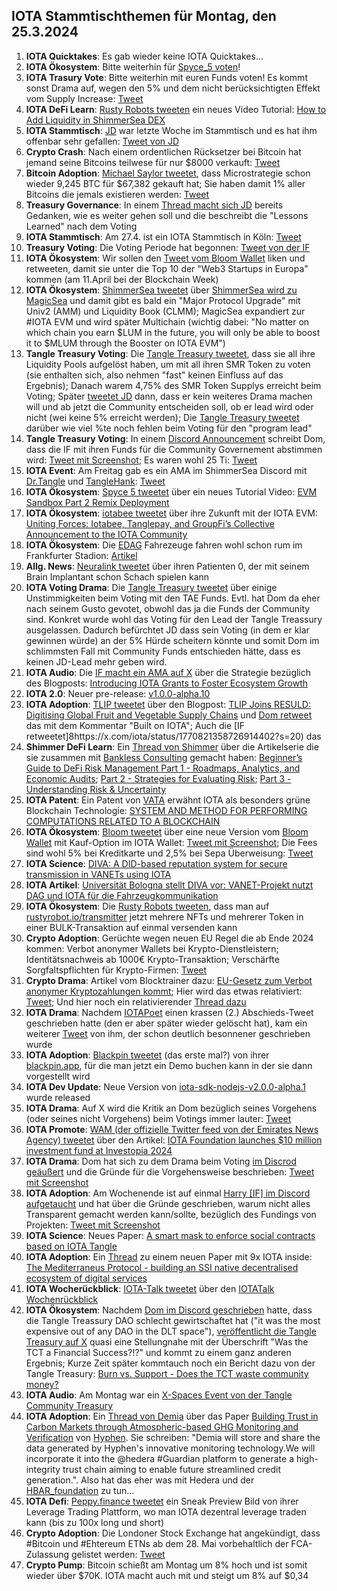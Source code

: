 ## IOTA Stammtischthemen für Montag, den 25.3.2024

1. **IOTA Quicktakes**: Es gab wieder keine IOTA Quicktakes...
2. **IOTA Ökosystem**: Bitte weiterhin für [Spyce_5 voten](https://x.com/SPYCE_5/status/1769698564161048634?s=20)!
3. **IOTA Trasury Vote**: Bitte weiterhin mit euren Funds voten! Es kommt sonst Drama auf, wegen den 5% und dem nicht berücksichtigten Effekt vom Supply Increase: [Tweet](https://x.com/TangleTreasury/status/1770061348031930853?s=20)
4. **IOTA DeFi Learn**: [Rusty Robots tweeten](https://x.com/RustyRobotCC/status/1770017474060181606?s=20) ein neues Video Tutorial: [How to Add Liquidity in ShimmerSea DEX](https://www.youtube.com/watch?v=6V2lLHfyH74&t=1s)
5. **IOTA Stammtisch**: [JD](https://twitter.com/Deep_Sea_Iotan) war letzte Woche im Stammtisch und es hat ihm offenbar sehr gefallen: [Tweet von JD](https://x.com/Deep_Sea_Iotan/status/1769924014535823657?s=20)
6. **Crypto Crash**: Nach einem ordentlichen Rücksetzer bei Bitcoin hat jemand seine Bitcoins teilwese für nur $8000 verkauft: [Tweet](https://x.com/Ashcryptoreal/status/1769927827875406232?s=20)
7. **Bitcoin Adoption**: [Michael Saylor tweetet](https://x.com/saylor/status/1770061111146033385?s=20), dass Microstrategie schon wieder 9,245 BTC für $67,382 gekauft hat; Sie haben damit 1% aller Bitcoins die jemals existieren werden: [Tweet](https://x.com/BTC_Archive/status/1770066351513653665?s=20)
8. **Treasury Governance**: In einem [Thread macht sich JD](https://x.com/Deep_Sea_Iotan/status/1770079971790184469?s=20) bereits Gedanken, wie es weiter gehen soll und die beschreibt die "Lessons Learned" nach dem Voting
9. **IOTA Stammtisch**: Am 27.4. ist ein IOTA Stammtisch in Köln: [Tweet](https://x.com/sciascma/status/1770073951923839049?s=20)
10. **Treasury Voting**: Die Voting Periode hat begonnen: [Tweet von der IF](https://x.com/iota/status/1770087838597423494?s=20)
11. **IOTA Ökosystem**: Wir sollen den [Tweet vom Bloom Wallet](https://x.com/bloomwalletio/status/1770093317667070311?s=20) liken und retweeten, damit sie unter die Top 10 der "Web3 Startups in Europa" kommen (am 11.April bei der Blockchain Week)
12. **IOTA Ökosystem**: [ShimmerSea tweetet](https://x.com/ShimmerSeaDEX/status/1770339862287094223?s=20) über [ShimmerSea wird zu MagicSea](https://medium.com/@shimmerseadefi/magicsea-42cdbf2d86db) und damit gibt es bald ein "Major Protocol Upgrade" mit Univ2 (AMM) und Liquidity Book (CLMM); MagicSea expandiert zur #IOTA EVM und wird später Multichain (wichtig dabei: "No matter on which chain you earn $LUM in the future, you will only be able to boost it to $MLUM through the Booster on IOTA EVM")
13. **Tangle Treasury Voting**: Die [Tangle Treasury tweetet](https://x.com/TangleTreasury/status/1770319059403313551?s=20), dass sie all ihre Liquidity Pools aufgelöst haben, um mit all ihren SMR Token zu voten (sie enthalten sich, also nehmen "fast" keinen Einfluss auf das Ergebnis); Danach warem 4,75% des SMR Token Supplys erreicht beim Voting; Später [tweetet JD](https://x.com/Deep_Sea_Iotan/status/1770818500296114438?s=20) dann, dass er kein weiteres Drama machen will und ab jetzt die Community entscheiden soll, ob er lead wird oder nicht (wei keine 5% erreicht werden); Die [Tangle Treasury tweetet](https://x.com/TangleTreasury/status/1770819360459800732?s=20) darüber wie viel %te noch fehlen beim Voting für den "program lead"
14. **Tangle Treasury Voting**: In einem [Discord Announcement](https://discord.com/channels/397872799483428865/398069502060789761/1219917062424625253) schreibt Dom, dass die IF mit ihren Funds für die Community Governement abstimmen wird: [Tweet mit Screenshot](https://x.com/IotaPoet/status/1770363562579431876?s=20); Es waren wohl 25 Ti: [Tweet](https://x.com/IotaPoet/status/1770376744870044109?s=20)
15. **IOTA Event**: Am Freitag gab es ein AMA im ShimmerSea Discord mit [Dr.Tangle](https://twitter.com/dr_tangle) und [TangleHank](https://twitter.com/TangleHank): [Tweet](https://x.com/Vrom14286662/status/1770468731921043825?s=20)
16. **IOTA Ökosystem**: [Spyce 5 tweetet](https://x.com/SPYCE_5/status/1770455768208175608?s=20) über ein neues Tutorial Video: [EVM Sandbox Part 2 Remix Deployment](https://www.youtube.com/watch?v=BwSB8pEREQE)
17. **IOTA Ökosystem**: [iotabee tweetet](https://x.com/iotabee/status/1770466860263240064?s=20) über ihre Zukunft mit der IOTA EVM: [Uniting Forces: Iotabee, Tanglepay, and GroupFi’s Collective Announcement to the IOTA Community](https://medium.com/@iotabee/uniting-forces-iotabee-tanglepay-and-groupfis-collective-announcement-to-the-iota-community-4f2ff5d29016)
18. **IOTA Ökosystem**: Die [EDAG](https://twitter.com/EDAGGroup) Fahrezeuge fahren wohl schon rum im Frankfurter Stadion: [Artikel](https://www.ffh.de/nachrichten/hessen/rhein-main/395680-deutsche-bank-park-autonome-autos-am-stadion-von-eintracht-frankfurt.html)
19. **Allg. News**: [Neuralink tweetet](https://x.com/neuralink/status/1770563939413496146?s=20) über ihren Patienten 0, der mit seinem Brain Implantant schon Schach spielen kann
20. **IOTA Voting Drama**: Die [Tangle Treasury tweetet](https://x.com/TangleTreasury/status/1770539252071252457?s=20) über einige Unstimmigkeiten beim Voting mit den TAE Funds. Evtl. hat Dom da eher nach seinem Gusto gevotet, obwohl das ja die Funds der Community sind. Konkret wurde wohl das Voting für den Lead der Tangle Treassury ausgelassen. Dadurch befürchtet JD dass sein Voting (in dem er klar gewinnen würde) an der 5% Hürde scheitern könnte und somit Dom im schlimmsten Fall mit Community Funds entschieden hätte, dass es keinen JD-Lead mehr geben wird. 
21. **IOTA Audio**: Die [IF macht ein AMA auf X](https://x.com/iota/status/1770495519653036370?s=20) über die Strategie bezüglich des Blogposts: [Introducing IOTA Grants to Foster Ecosystem Growth](https://blog.iota.org/introducing-iota-grants/)
22. **IOTA 2.0**: Neuer pre-release: [v1.0.0-alpha.10](https://github.com/iotaledger/iota-core/releases/tag/v1.0.0-alpha.10)
23. **IOTA Adoption**: [TLIP tweetet](https://x.com/TLIP_io/status/1770775822556610954?s=20) über den Blogpost: [TLIP Joins RESULD: Digitising Global Fruit and Vegetable Supply Chains](https://medium.com/@tlip.io/tlip-joins-resuld-digitising-global-fruit-and-vegetable-supply-chains-23d7eb4929ba) und [Dom retweet](https://x.com/DomSchiener/status/1770804644597334227?s=20) das mit dem Kommentar "Built on IOTA"; Auch die [IF retweetet]8https://x.com/iota/status/1770821358726914402?s=20) das
24. **Shimmer DeFi Learn**: Ein [Thread von Shimmer](https://x.com/shimmernet/status/1770812613884023056?s=20) über die Artikelserie die sie zusammen mit [Bankless Consulting](https://twitter.com/banklessconsult) gemacht haben: [Beginner’s Guide to DeFi Risk Management Part 1 - Roadmaps, Analytics, and Economic Audits](https://blog.shimmer.network/beginners-guide-risk-management-1/); [Part 2 - Strategies for Evaluating Risk](https://blog.shimmer.network/beginners-guide-risk-management-1/); [Part 3 - Understanding Risk & Uncertainty](https://blog.shimmer.network/beginners-guide-risk-management-1/)
25. **IOTA Patent**: Ein Patent von [VATA](https://twitter.com/varta_ag) erwähnt IOTA als besonders grüne Blockchain Technologie: [SYSTEM AND METHOD FOR PERFORMING COMPUTATIONS RELATED TO A BLOCKCHAIN](https://worldwide.espacenet.com/patent/search/family/083508717/publication/EP4336773A1?q=pn%3DEP4336773A1)
26. **IOTA Ökosystem**: [Bloom tweetet](https://x.com/bloomwalletio/status/1770901960973062248?s=20) über eine neue Version vom [Bloom Wallet](https://bloomwallet.io/) mit Kauf-Option im IOTA Wallet: [Tweet mit Screenshot](https://x.com/Vrom14286662/status/1770922183906242594?s=20); Die Fees sind wohl 5% bei Kreditkarte und 2,5% bei Sepa Überweisung: [Tweet](https://x.com/c_varley/status/1771135933011710435?s=20)
27. **IOTA Science**: [DIVA: A DID-based reputation system for secure transmission in VANETs using IOTA](https://www.sciencedirect.com/science/article/pii/S1389128624001646)
28. **IOTA Artikel**: [Universität Bologna stellt DIVA vor: VANET-Projekt nutzt DAG und IOTA für die Fahrzeugkommunikation](https://www.crypto-news-flash.com/de/universitaet-bologna-stellt-diva-vor-vanet-projekt-nutzt-dag-und-iota-fuer-die-fahrzeugkommunikation/)
29. **IOTA Ökosystem**: Die [Rusty Robots tweeten](https://x.com/RustyRobotCC/status/1770934516342763862?s=20), dass man auf [rustyrobot.io/transmitter](https://www.rustyrobot.io/transmitter) jetzt mehrere NFTs und mehrerer Token in einer BULK-Transaktion auf einmal versenden kann
30. **Crypto Adoption**: Gerüchte wegen neuen EU Regel die ab Ende 2024 kommen: Verbot anonymer Wallets bei Krypto-Dienstleistern; Identitätsnachweis ab 1000€ Krypto-Transaktion; Verschärfte Sorgfaltspflichten für Krypto-Firmen: [Tweet](https://x.com/hoss_crypto/status/1771172809311474163?s=20)
31. **Crypto Drama**: Artikel vom Blocktrainer dazu: [EU-Gesetz zum Verbot anonymer Kryptozahlungen kommt](https://www.blocktrainer.de/eu-gesetz-zum-verbot-anonymer-kryptozahlungen-kommt/#:~:text=Am%2019.%20M%C3%A4rz%202024%20haben,Gegenstimmen%20und%20f%C3%BCnf%20Enthaltungen%20gab.); Hier wird das etwas relativiert: [Tweet](https://x.com/paddi_hansen/status/1771597759923073237?s=20); Und hier noch ein relativierender [Thread dazu](https://x.com/paddi_hansen/status/1771929859704389954?s=20)
32. **IOTA Drama**: Nachdem [IOTAPoet](https://twitter.com/IotaPoet) einen krassen (2.) Abschieds-Tweet geschrieben hatte (den er aber später wieder gelöscht hat), kam ein weiterer [Tweet](https://x.com/IotaPoet/status/1771165842538910079?s=20) von ihm, der schon deutlich besonnener geschrieben wurde
33. **IOTA Adoption**: [Blackpin tweetet](https://x.com/BLACKPIN_GmbH/status/1771461618003534294?s=20) (das erste mal?) von ihrer [blackpin.app](https://www.blackpin.app/eng/contact), für die man jetzt ein Demo buchen kann in der sie dann vorgestellt wird
34. **IOTA Dev Update**: Neue Version von [iota-sdk-nodejs-v2.0.0-alpha.1]([iota-sdk-nodejs-v2.0.0-alpha.1](https://github.com/iotaledger/iota-sdk/releases/tag/iota-sdk-nodejs-v2.0.0-alpha.1)https://github.com/iotaledger/iota-sdk/releases/tag/iota-sdk-nodejs-v2.0.0-alpha.1) wurde released
35. **IOTA Drama**: Auf X wird die Kritik an Dom bezüglich seines Vorgehens (oder seines nicht Vorgehens) beim Votings immer lauter: [Tweet](https://x.com/DigidusPrime/status/1771552446546084012?s=20)
36. **IOTA Promote**: [WAM (der offizielle Twitter feed von der Emirates News Agency) tweetet](https://x.com/WAMNEWS_ENG/status/1771815881321979931?s=20) über den Artikel: [IOTA Foundation launches $10 million investment fund at Investopia 2024](https://wam.ae/a/13tweyy)
37. **IOTA Drama**: Dom hat sich zu dem Drama beim Voting [im Discrod geäußert](https://discord.com/channels/397872799483428865/839927402242637834/1221349432503566416) und die Gründe für die Vorgehensweise beschrieben: [Tweet mit Screenshot](https://x.com/GeckoFlyingHigh/status/1771802253470437693?s=20)
38. **IOTA Adoption**: Am Wochenende ist auf einmal [Harry [IF] im Discord aufgetaucht](https://discord.com/channels/397872799483428865/738665041217323068/1221508763534626816) und hat über die Gründe geschrieben, warum nicht alles Transparent gemacht werden kann/sollte, bezüglich des Fundings von Projekten: [Tweet mit Screenshot](https://x.com/GeckoFlyingHigh/status/1771820541542068351?s=20)
39. **IOTA Science**: Neues Paper: [A smart mask to enforce social contracts based on IOTA Tangle](https://journals.plos.org/plosone/article?id=10.1371/journal.pone.0292850)
40. **IOTA Adoption**: Ein [Thread](https://x.com/Salimasbegum/status/1771887253402357915?s=20) zu einem neuen Paper mit 9x IOTA inside: [The Mediterraneus Protocol - building an SSI native decentralised ecosystem of digital services](https://arxiv.org/pdf/2403.13510.pdf)
41. **IOTA Wocherückblick**: [IOTA-Talk tweetet](https://x.com/Iota_Talk_/status/1771829512436597128?s=20) über den [IOTATalk Wochenrückblick](https://www.iota-talk.com/index.php?article/378-wochenr%C3%BCckblick-vom-17-bis-23-m%C3%A4rz-2024/)
42. **IOTA Ökosystem**: Nachdem [Dom im Discord geschrieben](https://discord.com/channels/397872799483428865/738665041217323068/1221457855090135180) hatte, dass die Tangle Treassury DAO schlecht gewirtschaftet hat ("it was the most expensive out of any DAO in the DLT space"), [veröffentlicht die Tangle Treasury auf X](https://x.com/TangleTreasury/status/1771943417737547833?s=20) quasi eine Stellungnahe mit der Überschrift "Was the TCT a Financial Success?!?" und kommt zu einem ganz anderen Ergebnis; Kurze Zeit später kommtauch noch ein Bericht dazu von der Tangle Treasury: [Burn vs. Support - Does the TCT waste community money?](https://x.com/TangleTreasury/status/1771986702631903664?s=20)
43. **IOTA Audio**: Am Montag war ein [X-Spaces Event von der Tangle Community Treasury](https://x.com/KryptoniteAli/status/1772279018252824756?s=20)
44. **IOTA Adoption**: Ein [Thread von Demia](https://x.com/_Demia/status/1772277608270422517?s=20) über das Paper [Building Trust in Carbon Markets through Atmospheric-based GHG Monitoring and Verification](https://www.hyphen.earth/post/researchpaper) von [Hyphen](https://twitter.com/HYPHEN_AG). Sie schreiben: "Demia will store and share the data generated by Hyphen's innovative monitoring technology.We will incorporate it into the  @hedera #Guardian platform to generate a high-integrity trust chain aiming to enable future streamlined credit generation.". Also hat das eher was mit Hedera und der [HBAR_foundation](https://twitter.com/HBAR_foundation) zu tun...
45. **IOTA Defi**: [Peppy.finance tweetet](https://x.com/Peppy_finance/status/1772158796917314037?s=20) ein Sneak Preview Bild von ihrer Leverage Trading Plattform, wo man IOTA dezentral leverage traden kann (bis zu 100x long und short)
46. **Crypto Adoption**: Die Londoner Stock Exchange hat angekündigt, dass #Bitcoin und #Ehtereum ETNs ab dem 28. Mai vorbehaltlich der FCA-Zulassung gelistet werden: [Tweet](https://x.com/FurkanCCTV/status/1772303256003149997?s=20)
47. **Crypto Pump**: Bitcoin schießt am Montag um 8% hoch und ist somit wieder über $70K. IOTA macht auch mit und steigt um 8% auf $0,34
